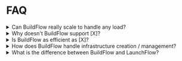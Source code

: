 # FAQ

<details className="clear">
    <summary mdxType="summary">Can BuildFlow really scale to handle any load?</summary>
    We haven't tested BuildFlow with every possible traffic pattern. But BuildFlow's runtime is built on top of Ray which has been shown to be able to scale to massive workloads. We're confident with the right tuning it should be able to handle the vast majority of use cases. If you have any specific questions or use cases we would love to hear more about it in our <a href="https://discordapp.com/invite/wz7fjHyrCA">discord server</a>!

</details>


<details className="clear">
    <summary mdxType="summary">Why doesn't BuildFlow support [X]?</summary>
    <p>BuildFlow is still in its early stages and we are working hard to add support for more and more use cases. If you have any specific questions or use cases we would love to hear more about it in our <a href="https://discordapp.com/invite/wz7fjHyrCA">discord server</a>! Or feel free to create an <a href="https://github.com/launchflow/buildflow/issues">issue</a> and we can discuss prioritization.</p>

</details>

<details className="clear">
    <summary mdxType="summary">Is BuildFlow as efficient as [X]?</summary>
    With BuildFlow we have been focused on developer experience and correctness. We want someone to be able to be able to get started with BuildFlow in a matter of minutes without having to worry about the correctness of the underlying runtime. At the same time we chose to build our runtime on top of <a href="https://www.ray.io">Ray</a> which has shown to be one of the most powerfull distributed computing frameworks available. So as we continue to improve BuildFlow you can expect to see it become more and more effecient.

</details>

<details className="clear">
    <summary mdxType="summary">How does BuildFlow handle infrastructure creation / management?</summary>
    BuildFlow resource orchestration is built on top of <a href="https://www.pulumi.com">Pulumi</a>. BuildFlow is not opinionated about how you manage your Pulumi stack and encourages you to use <a href="https://www.pulumi.com/product/pulumi-cloud/">Pulumi Cloud</a> or any other form of <a href="https://www.pulumi.com/docs/concepts/state/#using-a-self-managed-backend">remote stack storage.</a>
</details>


<details className="clear">
    <summary mdxType="summary">What is the difference between BuildFlow and LaunchFlow?</summary>
    BuildFlow is an open source framework for designing and building your application. LaunchFlow is a serverless platform that allows you to instantly deploy your BuildFlow application to the cloud.

</details>